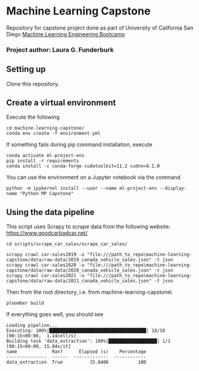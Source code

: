# Machine Learning Capstone 
Repository for capstone project done as part of University of California San Diego [Machine Learning Engineering Bootcamp](https://career-bootcamp.extension.ucsd.edu/programs/machine-learning-engineering/)

### Project author: Laura G. Funderburk
## Setting up

Clone this repository.

## Create a virtual environment

Execute the following

```
cd machine-learning-capstone/
conda env create -f environment.yml
```

If something fails during pip command installation, execute

```
conda activate ml-project-env
pip install -r requirements
conda install -c conda-forge cudatoolkit=11.2 cudnn=8.1.0
```

You can use the environment on a Jupyter notebook via the command

```
python -m ipykernel install --user --name ml-project-env --display-name "Python MP Capstone"
```

## Using the data pipeline

This script uses Scrapy to scrape data from the following website: https://www.goodcarbadcar.net/

```
cd scripts/scrape_car_sales/scrape_car_sales/

scrapy crawl car-sales2019 -o "file:///path_to_repo\machine-learning-capstone/data/raw-data/2019_canada_vehicle_sales.json" -t json
scrapy crawl car-sales2020 -o "file:///path_to_repo\machine-learning-capstone/data/raw-data/2020_canada_vehicle_sales.json" -t json
scrapy crawl car-sales2021 -o "file:///path_to_repo\machine-learning-capstone/data/raw-data/2021_canada_vehicle_sales.json" -t json
```

Then from the root directory, i.e. from machine-learning-capstone\

```
ploomber build
```

If everything goes well, you should see

```
Loading pipeline...
Executing: 100%|████████████████████████████████████| 18/18 [00:15<00:00,  1.14cell/s]
Building task 'data_extraction': 100%|██████████████████| 1/1 [00:15<00:00, 15.84s/it]
name             Ran?      Elapsed (s)    Percentage
---------------  ------  -------------  ------------
data_extraction  True          15.8406           100
```
